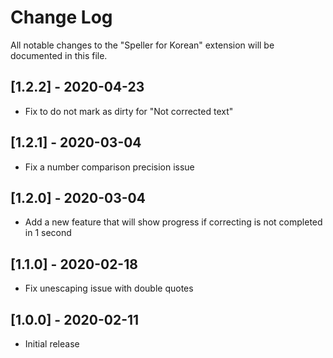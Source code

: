 # Change Log

All notable changes to the "Speller for Korean" extension will be documented in this file.

## [1.2.2] - 2020-04-23
- Fix to do not mark as dirty for "Not corrected text"

## [1.2.1] - 2020-03-04
- Fix a number comparison precision issue

## [1.2.0] - 2020-03-04
- Add a new feature that will show progress if correcting is not completed in 1 second

## [1.1.0] - 2020-02-18
- Fix unescaping issue with double quotes

## [1.0.0] - 2020-02-11
- Initial release

